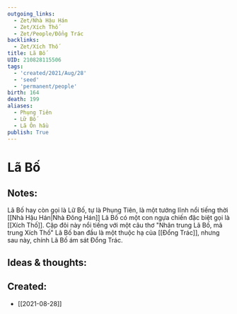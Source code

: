 ```yaml
---
outgoing_links:
  - Zet/Nhà Hậu Hán
  - Zet/Xích Thố
  - Zet/People/Đổng Trác
backlinks:
  - Zet/Xích Thố
title: Lã Bố
UID: 210828115506
tags:
  - 'created/2021/Aug/28'
  - 'seed'
  - 'permanent/people'
birth: 164
death: 199
aliases:
  - Phụng Tiên
  - Lữ Bố
  - Lã Ôn hầu
publish: True
---
```

# Lã Bố

## Notes:
Lã Bố hay còn gọi là Lữ Bố, tự là Phụng Tiên, là một tướng lĩnh nổi tiếng thời [[Nhà Hậu Hán|Nhà Đông Hán]]
Lã Bố có một con ngựa chiến đặc biệt gọi là [[Xích Thố]]. Cặp đôi này nổi tiếng với một câu thơ "Nhân trung Lã Bố, mã trung Xích Thố"
Lã Bố ban đầu là một thuộc hạ của [[Đổng Trác]], nhưng sau này, chính Lã Bố ám sát Đổng Trác.

## Ideas & thoughts:

## Created:
- [[2021-08-28]]

